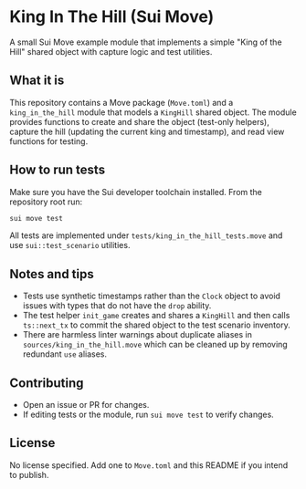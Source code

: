 # King In The Hill (Sui Move)

A small Sui Move example module that implements a simple "King of the Hill" shared object with capture logic and test utilities.

## What it is

This repository contains a Move package (`Move.toml`) and a `king_in_the_hill` module that models a `KingHill` shared object. The module provides functions to create and share the object (test-only helpers), capture the hill (updating the current king and timestamp), and read view functions for testing.

## How to run tests

Make sure you have the Sui developer toolchain installed. From the repository root run:

```bash
sui move test
```

All tests are implemented under `tests/king_in_the_hill_tests.move` and use `sui::test_scenario` utilities.

## Notes and tips

- Tests use synthetic timestamps rather than the `Clock` object to avoid issues with types that do not have the `drop` ability.
- The test helper `init_game` creates and shares a `KingHill` and then calls `ts::next_tx` to commit the shared object to the test scenario inventory.
- There are harmless linter warnings about duplicate aliases in `sources/king_in_the_hill.move` which can be cleaned up by removing redundant `use` aliases.

## Contributing

- Open an issue or PR for changes.
- If editing tests or the module, run `sui move test` to verify changes.

## License

No license specified. Add one to `Move.toml` and this README if you intend to publish.
